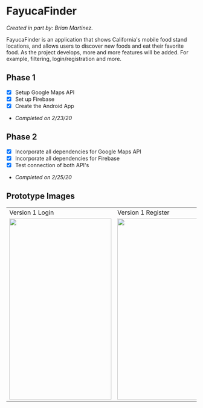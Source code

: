 # FayucaFinder
*Created in part by: Brian Martinez.*

FayucaFinder is an application that shows California's mobile food stand locations, and allows users to discover new foods and eat their favorite food. As the project develops, more and more features will be added. For example, filtering, login/registration and more.

## Phase 1
- [x] Setup Google Maps API
- [x] Set up Firebase
- [x] Create the Android App
- *Completed on 2/23/20*

## Phase 2
- [x] Incorporate all dependencies for Google Maps API
- [x] Incorporate all dependencies for Firebase
- [x] Test connection of both API's 
- *Completed on 2/25/20*

## Prototype Images
<table>
    <tr>
      <td>Version 1 Login</td>
      <td>Version 1 Register</td>
  </tr>
  <tr>
    <td><img src="https://user-images.githubusercontent.com/25356544/86652106-f71c9080-bf98-11ea-9586-9de08d0bdf41.png" width=270 height=480></td>
    <td><img src="https://user-images.githubusercontent.com/25356544/86652430-44006700-bf99-11ea-886c-eddce28b5a52.png" width=270 height=480></td>
  </tr>
</table>
  

